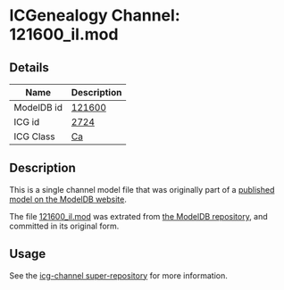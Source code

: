 # ICGenealogy Channel: 121600\_il.mod

## Details

Name | Description
---- | -----------
ModelDB id | [121600](http://senselab.med.yale.edu/ModelDB/ShowModel.cshtml?model=121600)
ICG id | [2724](http://icg.neurotheory.ox.ac.uk/channels/3/2724)
ICG Class | [Ca](http://icg.neurotheory.ox.ac.uk/channels/3)

## Description

This is a single channel model file that was originally part of a [published model on the ModelDB website](http://senselab.med.yale.edu/mModelDB/ShowModel.cshtml?model=121600).

The file [121600\_il.mod](121600_il.mod) was extrated from [the ModelDB repository](http://senselab.med.yale.edu/ModelDB/ShowModel.cshtml?model=121600), and committed in its original form.

## Usage

See the [icg-channel super-repository](https://github.com/icgenealogy/icg-channels) for more information.